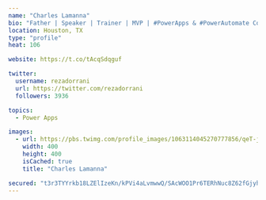 ```yaml
---
name: "Charles Lamanna"
bio: "Father | Speaker | Trainer | MVP | #PowerApps & #PowerAutomate Community Super User | YouTuber Right-pointing triangle http://youtube.com/c/rezadorrani | Learn - Share - Clockwise rightwards and leftwards open circle arrows"
location: Houston, TX
type: "profile"
heat: 106

website: https://t.co/tAcqSdqguf

twitter:
  username: rezadorrani
  url: https://twitter.com/rezadorrani
  followers: 3936

topics:
  - Power Apps

images:
  - url: https://pbs.twimg.com/profile_images/1063114045270777856/qeT-jpWr_400x400.jpg
    width: 400
    height: 400
    isCached: true
    title: "Charles Lamanna"

secured: "t3r3TYYrkb18LZElIzeKn/kPVi4aLvmwwQ/SAcWOO1Pr6TERhNuc8Z62fGjyhFaWsQZqj+aiAAFOyUl9K1KUk4wCi0JcRSI/eIlfuunivz0d3Oc4O2YuvQz4XNWSqenCYxFn5LArusVdkYvpLyxW5IsVVcYsqLY//fQiWLZxcl34my+MY7Jd7DXcmOs6TWfULy3blCR8E6udCJ6M86Olmjp87Nyp52uVWXDV7WguRyXDnTPomQjXvOxJs2sVQ1kkn3KXRIo7MMT7qSMIwZecndfLZv7BaKJU9n9a5QZ6bXVZdfq25Nwb0SqUHkSgo8fTiCAGFSQI3VMNw9wscuRPkYClDM3Cu/GEZtGPMiJmSb/XmlxPZ7MuSukDb1vCfjxZv8thp2yjIbcCff4718i2rsK3UvHCIlqQ3lDIpJk1Y7g=;ej2gHf9Q+Bnn9tycZ+PXfw=="
---
```


